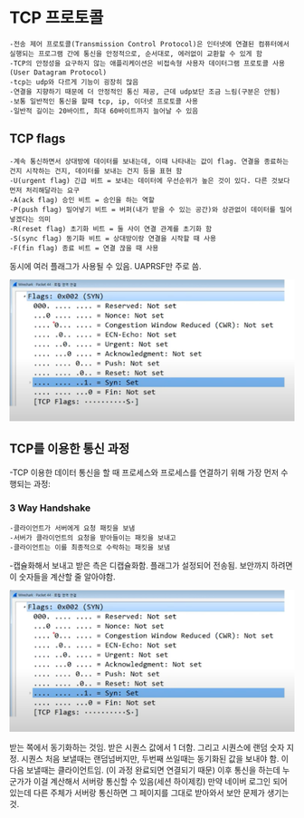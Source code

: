 
# TCP 프로토콜

	-전송 제어 프로토콜(Transmission Control Protocol)은 인터넷에 연결된 컴퓨터에서 실행되는 프로그램 간에 통신을 안정적으로, 순서대로, 에러없이 교환할 수 있게 함
	-TCP의 안정성을 요구하지 않는 애플리케이션은 비접속형 사용자 데이터그램 프로토콜 사용(User Datagram Protocol)
	-tcp는 udp와 다르게 기능이 굉장히 많음
	-연결을 지향하기 때문에 더 안정적인 통신 제공, 근데 udp보단 조금 느림(구분은 안됨)
	-보통 일반적인 통신을 할때 tcp, ip, 이더넷 프로토콜 사용
	-일반적 길이는 20바이트, 최대 60바이트까지 늘어날 수 있음

## TCP flags
	-계속 통신하면서 상대방에 데이터를 보내는데, 이때 나타내는 값이 flag. 연결을 종료하는 건지 시작하는 건지, 데이터를 보내는 건지 등을 표현 함
	-U(urgent flag) 긴급 비트 = 보내는 데이터에 우선순위가 높은 것이 있다. 다른 것보다 먼저 처리해달라는 요구
	-A(ack flag) 승인 비트 = 승인을 하는 역할
	-P(push flag) 밀어넣기 비트 = 버퍼(내가 받을 수 있는 공간)와 상관없이 데이터를 밀어넣겠다는 의미
	-R(reset flag) 초기화 비트 = 둘 사이 연결 관계를 초기화 함
	-S(sync flag) 동기화 비트 = 상대방이랑 연결을 시작할 때 사용
	-F(fin flag) 종료 비트 = 연결 끊을 때 사용


동시에 여러 플래그가 사용될 수 있음. UAPRSF만 주로 씀. 

![](./img/21-tcp-protocol1.png)

## TCP를 이용한 통신 과정
-TCP 이용한 데이터 통신을 할 때 프로세스와 프로세스를 연결하기 위해 가장 먼저 수행되는 과정:

### 3 Way Handshake
	-클라이언트가 서버에게 요청 패킷을 보냄
	-서버가 클라이언트의 요청을 받아들이는 패킷을 보내고
	-클라이언트는 이를 최종적으로 수락하는 패킷을 보냄

-캡슐화해서 보내고 받은 측은 디캡슐화함. 플래그가 설정되어 전송됨. 보안까지 하려면 이 숫자들을 계산할 줄 알아야함.

![](./img/22-tcp-protocol2.png)

받는 쪽에서 동기화하는 것임. 받은 시퀀스 값에서 1 더함. 그리고 시퀀스에 랜덤 숫자 지정. 시퀀스 처음 보낼때는 랜덤넘버지만, 두번째 쓰일때는 동기화된 값을 보내야 함. 
이 다음 보낼때는 클라이언트임. (이 과정 완료되면 연결되기 때문)
이후 통신을 하는데 누군가가 이걸 계산해서 서버랑 통신할 수 있음(세션 하이제킹)
만약 네이버 로그인 되어있는데 다른 주체가 서버랑 통신하면 그 페이지를 그대로 받아와서 보안 문제가 생기는 것.
